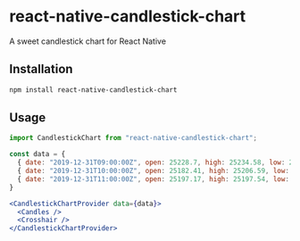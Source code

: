 # react-native-candlestick-chart

A sweet candlestick chart for React Native

## Installation

```sh
npm install react-native-candlestick-chart
```

## Usage

```jsx
import CandlestickChart from "react-native-candlestick-chart";

const data = {
  { date: "2019-12-31T09:00:00Z", open: 25228.7, high: 25234.58, low: 25182.26, close: 25183.03 },
  { date: "2019-12-31T10:00:00Z", open: 25182.41, high: 25206.59, low: 25176.55, close: 25197.28 },
  { date: "2019-12-31T11:00:00Z", open: 25197.17, high: 25197.54, low: 25142.38, close: 25149.72 },
}

<CandlestickChartProvider data={data}>
  <Candles />
  <Crosshair />
</CandlestickChartProvider>
```

<!-- date options: https://developer.mozilla.org/en-US/docs/Web/JavaScript/Reference/Global_Objects/Intl/DateTimeFormat/DateTimeFormat -->
